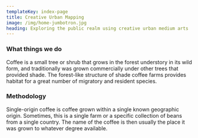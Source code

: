 ```yaml
---
templateKey: index-page
title: Creative Urban Mapping
image: /img/home-jumbotron.jpg
heading: Exploring the public realm using creative urban medium arts 
---
```


### What things we do

Coffee is a small tree or shrub that grows in the forest understory in its wild form, and traditionally was grown commercially under other trees that provided shade. The forest-like structure of shade coffee farms provides habitat for a great number of migratory and resident species.

### Methodology

Single-origin coffee is coffee grown within a single known geographic origin. Sometimes, this is a single farm or a specific collection of beans from a single country. The name of the coffee is then usually the place it was grown to whatever degree available.
